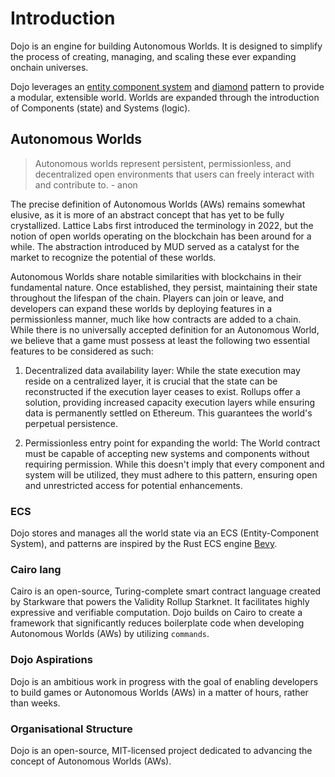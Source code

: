 # Introduction

Dojo is an engine for building Autonomous Worlds. It is designed to simplify the process of creating, managing, and scaling these ever expanding onchain universes.

Dojo leverages an [entity component system](https://en.wikipedia.org/wiki/Entity_component_system) and [diamond](https://eips.ethereum.org/EIPS/eip-2535) pattern to provide a modular, extensible world. Worlds are expanded through the introduction of Components (state) and Systems (logic).

## Autonomous Worlds

> Autonomous worlds represent persistent, permissionless, and decentralized open environments that users can freely interact with and contribute to. - anon

The precise definition of Autonomous Worlds (AWs) remains somewhat elusive, as it is more of an abstract concept that has yet to be fully crystallized. Lattice Labs first introduced the terminology in 2022, but the notion of open worlds operating on the blockchain has been around for a while. The abstraction introduced by MUD served as a catalyst for the market to recognize the potential of these worlds.

Autonomous Worlds share notable similarities with blockchains in their fundamental nature. Once established, they persist, maintaining their state throughout the lifespan of the chain. Players can join or leave, and developers can expand these worlds by deploying features in a permissionless manner, much like how contracts are added to a chain. While there is no universally accepted definition for an Autonomous World, we believe that a game must possess at least the following two essential features to be considered as such:

1. Decentralized data availability layer: While the state execution may reside on a centralized layer, it is crucial that the state can be reconstructed if the execution layer ceases to exist. Rollups offer a solution, providing increased capacity execution layers while ensuring data is permanently settled on Ethereum. This guarantees the world's perpetual persistence.

2. Permissionless entry point for expanding the world: The World contract must be capable of accepting new systems and components without requiring permission. While this doesn't imply that every component and system will be utilized, they must adhere to this pattern, ensuring open and unrestricted access for potential enhancements.

### ECS

Dojo stores and manages all the world state via an ECS (Entity-Component System), and patterns are inspired by the Rust ECS engine [Bevy](https://bevy-cheatbook.github.io/programming/ecs-intro.html).

### Cairo lang

Cairo is an open-source, Turing-complete smart contract language created by Starkware that powers the Validity Rollup Starknet. It facilitates highly expressive and verifiable computation. Dojo builds on Cairo to create a framework that significantly reduces boilerplate code when developing Autonomous Worlds (AWs) by utilizing `commands`.

### Dojo Aspirations

Dojo is an ambitious work in progress with the goal of enabling developers to build games or Autonomous Worlds (AWs) in a matter of hours, rather than weeks.

### Organisational Structure

Dojo is an open-source, MIT-licensed project dedicated to advancing the concept of Autonomous Worlds (AWs).
